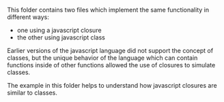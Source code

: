 This folder contains two files which implement the same functionality in different ways:
- one using a javascript closure
- the other using javascript class

Earlier versions of the javascript language did not support the concept of classes, but the unique behavior of the language which can contain functions inside of other functions allowed the use of closures to simulate classes.

The example in this folder helps to understand how javascript closures are similar to classes.
